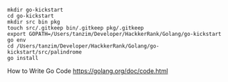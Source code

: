```
mkdir go-kickstart
cd go-kickstart
mkdir src bin pkg
touch src/.gitkeep bin/.gitkeep pkg/.gitkeep
export GOPATH=/Users/tanzim/Developer/HackkerRank/Golang/go-kickstart
go env
cd /Users/tanzim/Developer/HackkerRank/Golang/go-kickstart/src/palindrome
go install
```
How to Write Go Code
https://golang.org/doc/code.html